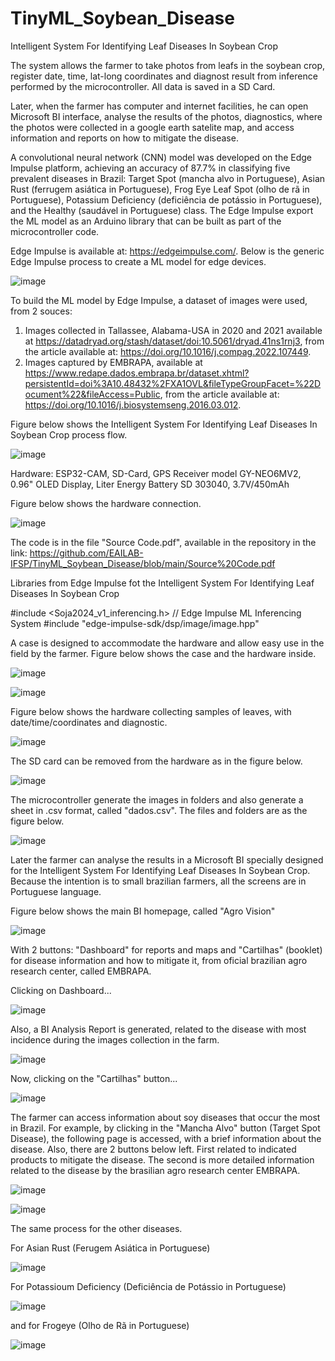 # TinyML_Soybean_Disease

Intelligent System For Identifying Leaf Diseases In Soybean Crop


The system allows the farmer to take photos from leafs in the soybean crop, register date, time, lat-long coordinates and diagnost result from inference performed by the microcontroller. All data is saved in a SD Card.

Later, when the farmer has computer and internet facilities, he can open Microsoft BI interface, analyse the results of the photos, diagnostics, where the photos were collected in a google earth satelite map, and access information and reports on how to mitigate the disease.

A convolutional neural network (CNN) model was developed on the Edge Impulse platform, achieving an accuracy of 87.7% in classifying five prevalent diseases in Brazil: Target Spot (mancha alvo in Portuguese), Asian Rust (ferrugem asiática in Portuguese), Frog Eye Leaf Spot (olho de rã in Portuguese), Potassium Deficiency (deficiência de potássio in Portuguese), and the Healthy (saudável in Portuguese) class. The Edge Impulse export the ML model as an Arduino library that can be built as part of the microcontroller code.

Edge Impulse is available at: https://edgeimpulse.com/. Below is the generic Edge Impulse process to create a ML model for edge devices.

![image](https://github.com/EAILAB-IFSP/TinyML_Soybean_Disease/blob/main/Edge%20Impulse%20Flowchart.png)

To build the ML model by Edge Impulse, a dataset of images were used, from 2 souces:

1. Images collected in Tallassee, Alabama-USA in 2020 and 2021 available at https://datadryad.org/stash/dataset/doi:10.5061/dryad.41ns1rnj3, from the article available at: https://doi.org/10.1016/j.compag.2022.107449.
2. Images captured by EMBRAPA, available at https://www.redape.dados.embrapa.br/dataset.xhtml?persistentId=doi%3A10.48432%2FXA1OVL&fileTypeGroupFacet=%22Document%22&fileAccess=Public, from the article available at: https://doi.org/10.1016/j.biosystemseng.2016.03.012.

Figure below shows the Intelligent System For Identifying Leaf Diseases In Soybean Crop process flow.

![image](https://github.com/EAILAB-IFSP/TinyML_Soybean_Disease/blob/main/Flowchart%20of%20Process.png)

Hardware: ESP32-CAM, SD-Card, GPS Receiver model GY-NEO6MV2, 0.96" OLED Display, Liter Energy Battery SD 303040, 3.7V/450mAh

Figure below shows the hardware connection.

![image](https://github.com/EAILAB-IFSP/TinyML_Soybean_Disease/blob/main/Circuit_of_Hardware.png)

The code is in the file "Source Code.pdf", available in the repository in the link: https://github.com/EAILAB-IFSP/TinyML_Soybean_Disease/blob/main/Source%20Code.pdf

Libraries from Edge Impulse fot the Intelligent System For Identifying Leaf Diseases In Soybean Crop

#include <Soja2024_v1_inferencing.h> // Edge Impulse ML Inferencing System
#include "edge-impulse-sdk/dsp/image/image.hpp"

A case is designed to accommodate the hardware and allow easy use in the field by the farmer. Figure below shows the case and the hardware inside.

![image](https://github.com/EAILAB-IFSP/TinyML_Soybean_Disease/blob/main/Prototype%20Case%20in%203D%20Printer.jpg)

![image](https://github.com/EAILAB-IFSP/TinyML_Soybean_Disease/blob/main/Prototype_Assembled.png)

Figure below shows the hardware collecting samples of leaves, with date/time/coordinates and diagnostic.

![image](https://github.com/EAILAB-IFSP/TinyML_Soybean_Disease/blob/main/Collecting%20Samples.png)

The SD card can be removed from the hardware as in the figure below.

![image](https://github.com/EAILAB-IFSP/TinyML_Soybean_Disease/blob/main/SD%20Card%20remotion.png)

The microcontroller generate the images in folders and also generate a sheet in .csv format, called "dados.csv". The files and folders are as the figure below.

![image](https://github.com/EAILAB-IFSP/TinyML_Soybean_Disease/blob/main/SD%20Card%20folder%20and%20files%20created.png)

Later the farmer can analyse the results in a Microsoft BI specially designed for the Intelligent System For Identifying Leaf Diseases In Soybean Crop. Because the intention is to small brazilian farmers, all the screens are in Portuguese language.

Figure below shows the main BI homepage, called "Agro Vision"

![image](https://github.com/EAILAB-IFSP/TinyML_Soybean_Disease/blob/main/BI%20Main%20Homepage.png)

With 2 buttons: "Dashboard" for reports and maps and "Cartilhas" (booklet) for disease information and how to mitigate it, from oficial brazilian agro research center, called EMBRAPA.

Clicking on Dashboard...

![image](https://github.com/EAILAB-IFSP/TinyML_Soybean_Disease/blob/main/BI%20Dashboard%20page.png)

Also, a BI Analysis Report is generated, related to the disease with most incidence during the images collection in the farm.

![image](https://github.com/EAILAB-IFSP/TinyML_Soybean_Disease/blob/main/Report.png)

Now, clicking on the "Cartilhas" button...

![image](https://github.com/EAILAB-IFSP/TinyML_Soybean_Disease/blob/main/BI%20Cartilhas%20Page.png)

The farmer can access information about soy diseases that occur the most in Brazil. For example, by clicking in the "Mancha Alvo" button (Target Spot Disease), the following page is accessed, with a brief information about the disease. Also, there are 2 buttons below left. First related to indicated products to mitigate the disease. The second is more detailed information related to the disease by the brasilian agro research center EMBRAPA.

![image](https://github.com/EAILAB-IFSP/TinyML_Soybean_Disease/blob/main/BI%20Cartilha%20Target%20Spot%20page.png)

![image](https://github.com/EAILAB-IFSP/TinyML_Soybean_Disease/blob/main/BI%20Product%20Abacus%20for%20Target%20Spot.png)

The same process for the other diseases.

For Asian Rust (Ferugem Asiática in Portuguese)

![image](https://github.com/EAILAB-IFSP/TinyML_Soybean_Disease/blob/main/BI%20Cartilha%20Asian%20Rust%20page.png)

For Potassioum Deficiency (Deficiência de Potássio in Portuguese)

![image](https://github.com/EAILAB-IFSP/TinyML_Soybean_Disease/blob/main/BI%20Cartilha%20Potassioum%20Deficiency.png)

and for Frogeye (Olho de Rã in Portuguese)

![image](https://github.com/EAILAB-IFSP/TinyML_Soybean_Disease/blob/main/BI%20Cartilha%20Frogeye%20page.png)




